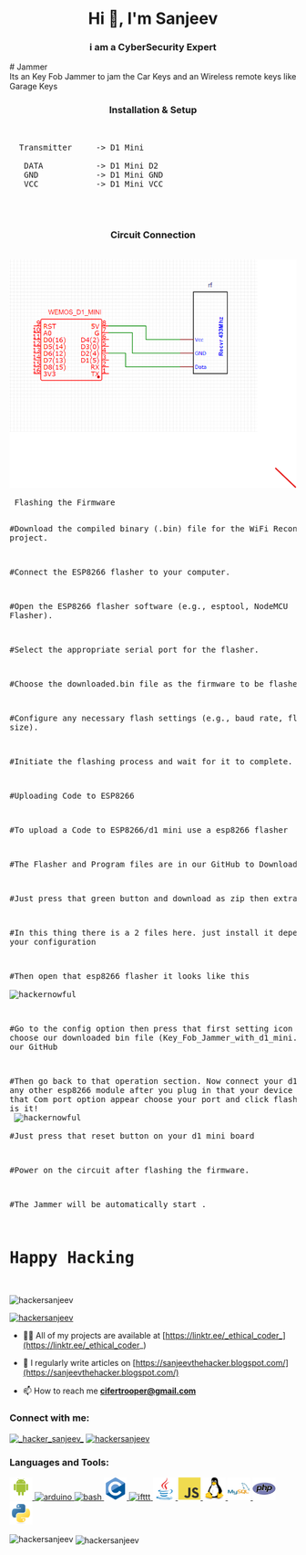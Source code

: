 <h1 align="center">Hi 👋, I'm Sanjeev</h1>
<h3 align="center">i am a CyberSecurity Expert</h3>
# Jammer
<br>
Its an Key Fob Jammer to jam the Car Keys and an Wireless remote  keys like Garage Keys
<br>
<h3 align="center">Installation & Setup</h3>
<br>

<pre>  Transmitter     -> D1 Mini
  
   DATA           -> D1 Mini D2
   GND            -> D1 Mini GND
   VCC            -> D1 Mini VCC 
</pre>
<br>
<br>
<h3 align="center">Circuit Connection</h3>
<br>
<img src="/img/Circuit.png" alt="hackernowful" />
<pre>
 Flashing the Firmware

#Download the compiled binary (.bin) file for the WiFi Recon project.

#Connect the ESP8266 flasher to your computer.

#Open the ESP8266 flasher software (e.g., esptool, NodeMCU Flasher).

#Select the appropriate serial port for the flasher.

#Choose the downloaded.bin file as the firmware to be flashed.

#Configure any necessary flash settings (e.g., baud rate, flash size).

#Initiate the flashing process and wait for it to complete.

#Uploading Code to ESP8266

#To upload a Code to ESP8266/d1 mini use a esp8266 flasher

#The Flasher and Program files are in our GitHub to Download file

#Just press that green button and download as zip then extract it

#In this thing there is a 2 files here. just install it depend on your configuration

#Then open that esp8266 flasher it looks like this
<br>
<img src="/img/image.avif" alt="hackernowful" />
<br>

#Go to the config option then press that first setting icon and choose our downloaded bin file (Key_Fob_Jammer_with_d1_mini.bin) from our GitHub

#Then go back to that operation section. Now connect your d1 mini or any other esp8266 module after you plug in that your device you can see that Com port option appear choose your port and click flash button that is it!
<br>
<img src="/img/image (1).avif" alt="hackernowful" />
<br>
#Just press that reset button on your d1 mini board


#Power on the circuit after flashing the firmware.

#The Jammer will be automatically start .

# Happy Hacking
</pre>


<p align="left"> <img src="https://komarev.com/ghpvc/?username=hackersanjeev&label=Profile%20views&color=0e75b6&style=flat" alt="hackersanjeev" /> </p>

<p align="left"> <a href="https://github.com/ryo-ma/github-profile-trophy"><img src="https://github-profile-trophy.vercel.app/?username=hackersanjeev" alt="hackersanjeev" /></a> </p>

- 👨‍💻 All of my projects are available at [https://linktr.ee/_ethical_coder_](https://linktr.ee/_ethical_coder_)

- 📝 I regularly write articles on [https://sanjeevthehacker.blogspot.com/](https://sanjeevthehacker.blogspot.com/)

- 📫 How to reach me **cifertrooper@gmail.com**

<h3 align="left">Connect with me:</h3>
<p align="left">
<a href="https://instagram.com/_ethical_coder_" target="blank"><img align="center" src="https://raw.githubusercontent.com/rahuldkjain/github-profile-readme-generator/master/src/images/icons/Social/instagram.svg" alt="_hacker_sanjeev_" height="30" width="40" /></a>
<a href="https://www.youtube.com/c/_ethical_coder_" target="blank"><img align="center" src="https://raw.githubusercontent.com/rahuldkjain/github-profile-readme-generator/master/src/images/icons/Social/youtube.svg" alt="hackersanjeev" height="30" width="40" /></a>
</p>

<h3 align="left">Languages and Tools:</h3>
<p align="left"> <a href="https://developer.android.com" target="_blank" rel="noreferrer"> <img src="https://raw.githubusercontent.com/devicons/devicon/master/icons/android/android-original-wordmark.svg" alt="android" width="40" height="40"/> </a> <a href="https://www.arduino.cc/" target="_blank" rel="noreferrer"> <img src="https://cdn.worldvectorlogo.com/logos/arduino-1.svg" alt="arduino" width="40" height="40"/> </a> <a href="https://www.gnu.org/software/bash/" target="_blank" rel="noreferrer"> <img src="https://www.vectorlogo.zone/logos/gnu_bash/gnu_bash-icon.svg" alt="bash" width="40" height="40"/> </a> <a href="https://www.cprogramming.com/" target="_blank" rel="noreferrer"> <img src="https://raw.githubusercontent.com/devicons/devicon/master/icons/c/c-original.svg" alt="c" width="40" height="40"/> </a> <a href="https://ifttt.com/" target="_blank" rel="noreferrer"> <img src="https://www.vectorlogo.zone/logos/ifttt/ifttt-ar21.svg" alt="ifttt" width="40" height="40"/> </a> <a href="https://www.java.com" target="_blank" rel="noreferrer"> <img src="https://raw.githubusercontent.com/devicons/devicon/master/icons/java/java-original.svg" alt="java" width="40" height="40"/> </a> <a href="https://developer.mozilla.org/en-US/docs/Web/JavaScript" target="_blank" rel="noreferrer"> <img src="https://raw.githubusercontent.com/devicons/devicon/master/icons/javascript/javascript-original.svg" alt="javascript" width="40" height="40"/> </a> <a href="https://www.linux.org/" target="_blank" rel="noreferrer"> <img src="https://raw.githubusercontent.com/devicons/devicon/master/icons/linux/linux-original.svg" alt="linux" width="40" height="40"/> </a> <a href="https://www.mysql.com/" target="_blank" rel="noreferrer"> <img src="https://raw.githubusercontent.com/devicons/devicon/master/icons/mysql/mysql-original-wordmark.svg" alt="mysql" width="40" height="40"/> </a> <a href="https://www.php.net" target="_blank" rel="noreferrer"> <img src="https://raw.githubusercontent.com/devicons/devicon/master/icons/php/php-original.svg" alt="php" width="40" height="40"/> </a> <a href="https://www.python.org" target="_blank" rel="noreferrer"> <img src="https://raw.githubusercontent.com/devicons/devicon/master/icons/python/python-original.svg" alt="python" width="40" height="40"/> </a> </p>

<p><img align="left" src="https://github-readme-stats.vercel.app/api/top-langs?username=hackersanjeev&show_icons=true&locale=en&layout=compact" alt="hackersanjeev" /></p>

<p>&nbsp;<img align="center" src="https://github-readme-stats.vercel.app/api?username=hackersanjeev&show_icons=true&locale=en" alt="hackersanjeev" /></p>

